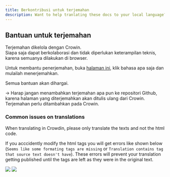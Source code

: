 ```yaml
---
title: Berkontribusi untuk terjemahan
description: Want to help tranlating these docs to your local language?
---
```


## Bantuan untuk terjemahan

Terjemahan dikelola dengan Crowin.  
Siapa saja dapat berkolaborasi dan tidak diperlukan keterampilan teknis, karena semuanya dilakukan di browser.

Untuk membantu penerjemahan, buka [halaman ini](https://crowdin.com/project/docsstacksco), klik bahasa apa saja dan mulailah menerjemahkan.

Semua bantuan akan dihargai.

-> Harap jangan menambahkan terjemahan apa pun ke repositori Github, karena halaman yang diterjemahkan akan ditulis ulang dari Crowin. Terjemahan perlu ditambahkan pada Crowin.

### Common issues on translations

When translating in Crowdin, please only translate the texts and not the html code.

If you acccidently modify the html tags you will get errors like shown below (`Seems like some formating tags are missing` or `Translation contains tag that source text doesn't have`). These errors will prevent your translation getting published until the tags are left as they were in the original text.

![](/images/crowdin-qa-issue-formatting_tags_missing.png) ![](/images/crowdin-qa-issue-tag_source.png)
